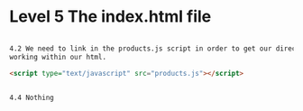 # Level 5 The index.html file

```html

4.2 We need to link in the products.js script in order to get our directives
working within our html.

<script type="text/javascript" src="products.js"></script>

```

```html

4.4 Nothing

```


